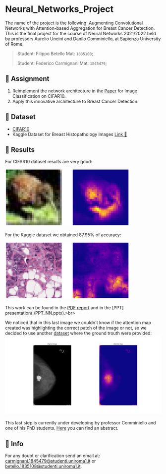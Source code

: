 # Neural_Networks_Project 
The name of the project is the following: Augmenting Convolutional Networks with Attention-based Aggregation for Breast Cancer Detection.
This is the final project for the course of Neural Networks 2021/2022 held by professors Aurelio Uncini and Danilo Comminiello, at Sapienza University of Rome.
>Student: Filippo Betello Mat: `1835108`;
>
>Student: Federico Carmignani Mat: `1845479`;

## 📝 Assignment
1.	Reimplement the network architecture in the [Paper](https://arxiv.org/abs/2112.13692) for Image Classification on CIFAR10.
2.  Apply this innovative architecture to Breast Cancer Detection.

## 💾 Dataset
-   [CIFAR10](https://www.cs.toronto.edu/~kriz/cifar.html)
-   Kaggle Dataset for Breast Histopathology Images [Link 🔗](https://www.kaggle.com/datasets/paultimothymooney/breast-histopathology-images)

## 📜 Results
For CIFAR10 dataset results are very good: <br><br>
<img src="src/mio duck.png" width="400" allign=center/> <br><br>
For the Kaggle dataset we obtained 87.95% of accuracy: <br><br>
<img src="src/breast_2.png" width="400" allign=center/> <br><br>
This work can be found in the [PDF report](./Neural_network_project_BETELLO_CARMIGNANI.pdf) and in the [PPT] presentation(./PPT_NN.pptx).>br><br>

We noticed that in this last image we couldn't know if the attention map created was highlighting the correct patch of the image or not, so we decided to use another [dataset](https://wiki.cancerimagingarchive.net/display/Public/CBIS-DDSM) where the ground trouth were provided:
<img src="src/Mass-Training_P_00001_LEFT_CC (1).png" width="600" allign=left/> <br><br>
This last step is currently under developing by professor Comminiello and one of his PhD students. [Here](./NN_last_report.pdf) you can find an abstract.

## 🙋 Info
For any doubt or clarification send an email at: carmignani.1845479@studenti.uniroma1.it or betello.1835108@studenti.uniroma1.it.

